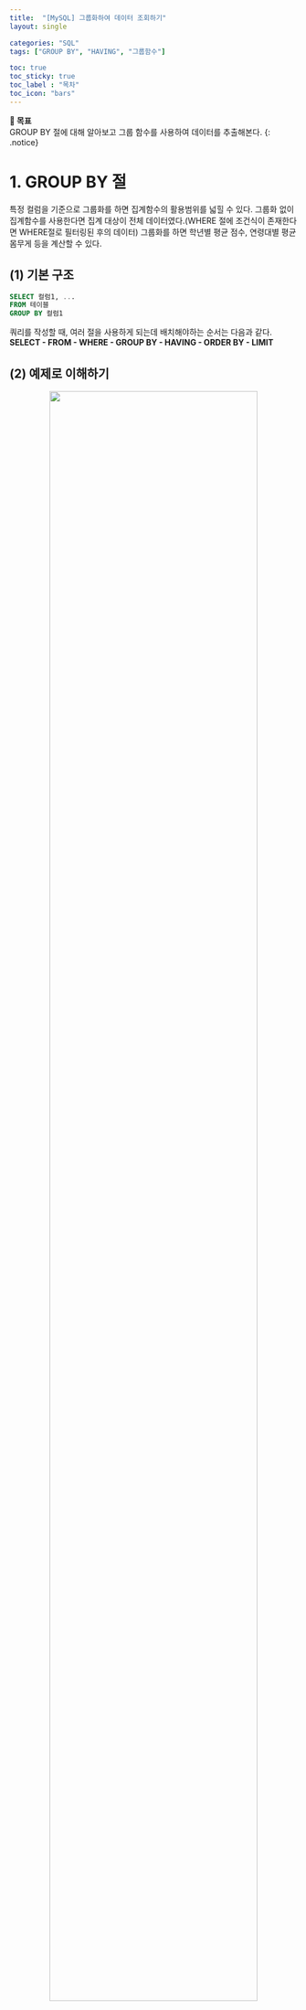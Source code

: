 ```yaml
---
title:  "[MySQL] 그룹화하여 데이터 조회하기"
layout: single

categories: "SQL"
tags: ["GROUP BY", "HAVING", "그룹함수"]

toc: true
toc_sticky: true
toc_label : "목차"
toc_icon: "bars"
---
```


**🎯 목표**
<br>GROUP BY 절에 대해 알아보고 그룹 함수를 사용하여 데이터를 추출해본다.
{: .notice}

# 1. GROUP BY 절
특정 컬럼을 기준으로 그룹화를 하면 집계함수의 활용범위를 넓힐 수 있다. 그룹화 없이 집계함수를 사용한다면 집계 대상이 전체 데이터였다.(WHERE 절에 조건식이 존재한다면 WHERE절로 필터링된 후의 데이터) 그룹화를 하면 학년별 평균 점수, 연령대별 평균 몸무게 등을 계산할 수 있다.

## (1) 기본 구조
```sql
SELECT 컬럼1, ...
FROM 테이블
GROUP BY 컬럼1
```

쿼리를 작성할 때, 여러 절을 사용하게 되는데 배치해야하는 순서는 다음과 같다.<br>
**SELECT - FROM - WHERE - GROUP BY - HAVING - ORDER BY - LIMIT**

## (2) 예제로 이해하기
<div style="text-align : center;">
<img src="/assets/images/sql/post/sql_5_1.png" width="85%">
</div>
<center><small>Fig 1. 예시(테이블명: Products)</small></center>

<br>

위 이미지(Fig 1)를 보면 Products 테이블에서 카테고리를 기준으로 그룹화했을 때 중복된 항목이 하나의 값으로 대표되는 것을 볼 수 있다. GROUP BY를 지정하면 DISTINCT를 했을 때처럼 중복이 제거되는 효과가 있다. 

## 🤔 집계되지 않은 컬럼 불러오기
만약, 집계함수를 사용하지 않으면 어떤 데이터가 불러와질까? 라는 의문이 생겨서 직접 MySQL Workbench를 이용해서 테이블을 만들고, 실험해 보기로 했다.

<div style="text-align : center;">
<img src="/assets/images/sql/post/sql_5_2.png" width="80%">
</div>
<center><small>Fig 2. 실험 전, 테이블(Products) 생성</small></center>

<br>

```sql
SELECT *
FROM test.Products
GROUP BY category
```

테이블을 먼저 생성하고 위 쿼리를 실행했을 때 <span style="color:red">'Error Code: 1055. Expression #2 of SELECT list is not in GROUP BY clause and contains nonaggregated column 'test.Products.Product_name' which is not functionally dependent on columns in GROUP BY clause; this is incompatible with sql_mode=only_full_group_by'</span> 라는 에러 메시지가 떴다. 에러 메시지를 해석해보면 그룹화되지 않은 또는 집계함수가 사용되지 않은 컬럼을 불러올 수 없다는 것이다. 

프로그래머스에서 MySQL 문제를 풀면 그룹화되지 않고(집계처리도 안된) 컬럼을 출력했을 때, 첫 번째 행이 대표로 출력되는 것을 확인했었다. 만약 집계처리되지 않은 컬럼도 출력하고 싶을 땐 sql_mode가 only_full_group_by 모드로 설정되어있는 것을 해제해주면 된다. 쿼리 앞에 ```SET sql_mode = '';``` 를 추가하면 그룹화된 컬럼만 출력해야하는 모드가 해제된다.

<div style="text-align : center;">
<img src="/assets/images/sql/post/sql_5_3.png" width="80%">
</div>
<center><small>Fig 3. sql_mode=only_full_group_by 해제 후</small></center>

<br>

위 이미지(Fig 3)을 보면 그룹화되지 않은(또는 집계처리되지 않은) 컬럼은 그룹화된 컬럼 기준 첫 번째 행이 대표로 불러와진다.

<br>

# 2. 그룹 함수
MySQL에서 사용하는 대표적인 그룹 함수는 다음과 같다. 각 그룹 함수에 대해 위에서 생성한 테이블(Products)에 적용해 보았다.

## (1) COUNT
COUNT 함수는 특정 필드에 대한 데이터의 건수를 출력한다. 전체 컬럼을 의미하는 *를 입력한다면 전체 행의 수를 출력하고, 특정 컬럼명을 입력하면 NULL값을 제외한 데이터의 수를 출력한다.

```sql
SELECT category, COUNT(price) AS cnt
FROM test.Products
GROUP BY category
```

<div style="text-align : center;">
<img src="/assets/images/sql/post/sql_5_4.png" width="30%">
</div>
<center><small>Fig 4. 위 쿼리의 실행 결과</small></center>

## (2) SUM
SUM 함수는 특정 필드에 대한 합을 출력한다. 전체 컬럼을 의미하는 *를 입력하면 에러사인이 뜬다. <u>만약 SUM 함수에 숫자가 아닌 자료형을 사용하면 값이 0으로 출력된다.</u>

```sql
SELECT category, SUM(price) AS total_price
FROM test.Products
GROUP BY category
```

<div style="text-align : center;">
<img src="/assets/images/sql/post/sql_5_5.png" width="35%">
</div>
<center><small>Fig 5. 위 쿼리의 실행 결과</small></center>

## (3) AVG
AVG 함수는 특정 필드에 대한 평균값을 출력한다. <u>SUM 함수와 동일하게 숫자가 아닌 자료형을 사용하면 값이 0으로 출력된다.</u><br>
<small>cf. SUM/COUNT 값과 동일한 값을 출력한다.</small>

```sql
SELECT category, AVG(price) AS avg_price
FROM test.Products
GROUP BY category
```

<div style="text-align : center;">
<img src="/assets/images/sql/post/sql_5_6.png" width="35%">
</div>
<center><small>Fig 6. 위 쿼리의 실행 결과</small></center>

## (4) MIN, MAX
MIN, MAX 함수는 특정 필드의 최솟값과 최댓값을 출력한다. 이때 문자열이 담긴 필드를 함수에 입력하면 정의된 정렬 순서를 기준으로 값이 출력된다.
- **한글**: 자음 < 모음 < 한글 (한글이 가장 큰 값)
- **영문**: 대문자 < 소문자 (소문자가 가장 큰 값)

```sql
SELECT category, MIN(price) AS min_price, MAX(price) AS max_price
FROM test.Products
GROUP BY category
```

<div style="text-align : center;">
<img src="/assets/images/sql/post/sql_5_7.png" width="40%">
</div>
<center><small>Fig 7. 위 쿼리의 실행 결과</small></center>

### 🤔 문자열의 최솟값과 최댓값
```sql
SELECT category, MIN(product_name), MAX(product_name)
FROM test.Products
GROUP BY category
```

<div style="text-align : center;">
<img src="/assets/images/sql/post/sql_5_8.png" width="45%">
</div>
<center><small>Fig 8. 위 쿼리의 실행 결과</small></center>

## (5) GROUP_CONCAT
GROUP_CONCAT 함수는 그룹화된 컬럼을 기준으로 특정 필드값의 요소를 한 줄로 표현할 수 있다. 이는 그룹화 후 문자열을 합칠 때 사용된다.

```sql
SELECT category, GROUP_CONCAT(product_name) AS product_list
FROM test.Products
GROUP BY category
```

<div style="text-align : center;">
<img src="/assets/images/sql/post/sql_5_9.png" width="45%">
</div>
<center><small>Fig 9. 위 쿼리의 실행 결과</small></center>

<br>

GROUP_CONCAT은 따로 구분자를 지정하지 않으면 ','를 기준으로 문자열이 합쳐진다. 구분자를 지정하는 방법은 필드명 뒤에 ```SEPARATOR '구분자'```를 추가하면 된다. 구분자를 공백으로 바꾸려면 아래와 같이 쿼리를 작성하면 된다.

```sql
SELECT category, GROUP_CONCAT(product_name SEPARATOR ' ') AS product_list
FROM test.Products
GROUP BY category
```

<div style="text-align : center;">
<img src="/assets/images/sql/post/sql_5_10.png" width="45%">
</div>
<center><small>Fig 10. 위 쿼리의 실행 결과</small></center>

<br>

# 3. Reference
- [TCPSchool.com, MySQL INSERT](http://www.tcpschool.com/mysql/mysql_basic_insert)
- [티스토리 by 좋은 블로그, [mysql] GROUP_CONCAT - 구분자를 활용한 문자열 묶음](https://devjhs.tistory.com/56)

👩🏻‍💻개인 공부 기록용 블로그입니다
<br>오류나 틀린 부분이 있을 경우 댓글 혹은 메일로 따끔하게 지적해주시면 감사하겠습니다.
{: .notice}